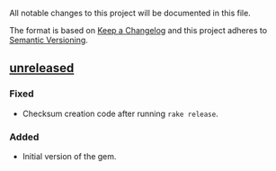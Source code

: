 All notable changes to this project will be documented in this file.

The format is based on [Keep a Changelog](http://keepachangelog.com/en/1.0.0/)
and this project adheres to [Semantic Versioning](http://semver.org/spec/v2.0.0.html).

## [unreleased]

### Fixed

* Checksum creation code after running `rake release`.

### Added

* Initial version of the gem.

[unreleased]: https://github.com/CoffeeAndCode/rubocop_coffeeandcode/compare/v0.1.0...HEAD
[0.1.0]: https://github.com/CoffeeAndCode/rubocop_coffeeandcode/releases/tag/v0.1.0
